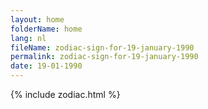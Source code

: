 ```yaml
---
layout: home
folderName: home
lang: nl
fileName: zodiac-sign-for-19-january-1990
permalink: zodiac-sign-for-19-january-1990
date: 19-01-1990
---
```

{% include zodiac.html %}
